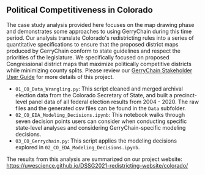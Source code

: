## Political Competitiveness in Colorado

The case study analysis provided here focuses on the map drawing phase and demonstrates some approaches to using GerryChain during this time period. Our analysis translate Colorado's redistricting rules into a series of quantitative specifications to ensure that the proposed district maps produced by GerryChain conform to state guidelines and respect the priorities of the legislature. We specifically focused on proposed Congressional district maps that maximize politically competitive districts while minimizing county splits. Please review our [GerryChain Stakeholder User Guide](https://uwescience.github.io/DSSG2021-redistricting-website/guide/) for more details of this project.

- `01_CO_Data_Wrangling.py`: This script cleaned and merged archival election data from the Colorado Secretary of State, and built a precinct-level panel data of all federal election results from 2004 - 2020. The raw files and the generated csv files can be found in the `Data` subfolder.
- `02_CO_EDA_Modeling_Decisions.ipynb`: This notebook walks through seven decision points users can consider when conducting specific state-level analyses and considering GerryChain-specific modeling decisions.
- `03_CO_Gerrychain.py`: This script applies the modeling decisions explored in `02_CO_EDA_Modeling_Decisions.ipynb`.

The results from this analysis are summarized on our project website: https://uwescience.github.io/DSSG2021-redistricting-website/colorado/
